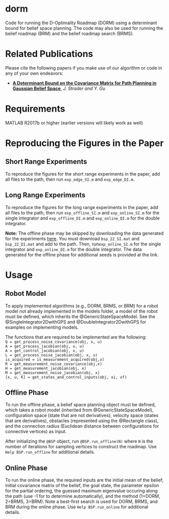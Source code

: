 # dorm
Code for running the D-Optimality Roadmap (DORM) using a determinant bound for belief space planning. The code may also be used for running the belief roadmap (BRM) and the belief roadmap search (BRMS).

# Related Publications #
Please cite the following papers if you make use of our algorithm or code in any of your own endeavors:

* **[A Determinant Bound on the Covariance Matrix for Path Planning in Gaussian Belief Space](...)**, *J. Strader and Y. Gu*

# Requirements #
MATLAB R2017b or higher (earlier versions will likely work as well)

# Reproducing the Figures in the Paper #
## Short Range Experiments ##
To reproduce the figures for the short range experiments in the paper, add all files to the path, then run `exp_edge_SI.m` and `exp_edge_DI.m`.

## Long Range Experiments ##
To reproduce the figures for the long range experiments in the paper, add all files to the path, then run `exp_offline_SI.m` and `exp_online_SI.m` for the single integrator and `exp_offline_DI.m` and `exp_online_DI.m` for the double integrator.

**Note:** The offline phase may be skipped by downloading the data generated for the experiments [here](https://drive.google.com/drive/folders/1zgiV1a3GxgNoxA_QA_tgA3r1ysOj_V37?usp=sharing). You must download `bsp_22_SI.mat` and `bsp_22_DI.mat` and add to the path. Then, run`exp_online_SI.m` for the single integrator and `exp_online_DI.m` for the double integrator. The data generated for the offline phase for additional seeds is provided at the link.

# Usage #
## Robot Model ##
To apply implemented algorithms (e.g., DORM, BRMS, or BRM) for a robot model not already implemented in the models folder, a model of the robot must be defined, which inherits the @GenericStateSpaceModel. See the @SingleIntegrator2DwithGPS and @DoubleIntegrator2DwithGPS for examples on implementing models.

The functions that are required to be implemented are the following:  
`Q = get_process_noise_covariance(obj, x, u)`  
`A = get_process_jacobian(obj, x, u)`  
`A = get_control_jacobian(obj, x, u)`  
`L = get_process_noise_jacobian(obj, x, u)`  
`is_acquired = is_measurement_acquired(obj,x)`  
`R = get_measurement_noise_covariance(obj,x)`  
`H = get_measurement_jacobian(obj, x)`  
`M = get_measurement_noise_jacobian(obj, x)`  
`[x, u, K] = get_states_and_control_inputs(obj, xi, xf)`  

## Offline Phase ##
To run the offline phase, a belief space planning object must be defined, which takes a robot model (inherited from @GenericStateSpaceModel), configuration space (state that are not derivatives), velocity space (states that are derivatives), obstacles (represented using the @Rectangle class), and the connection radius (Euclidean distance between configurations for connective vertices) as input.

After initializing the `@BSP` object, run `@BSP.run_offline(N)` where `N` is the number of iterations for sampling vertices to construct the roadmap. Use `Help BSP.run_offline` for additional details.

## Online Phase ##
To run the online phase, the required inputs are the initial mean of the belief, initial covariance matrix of the belief, the goal state, the parameter epsilon for the partial ordering, the guessed maximum eigenvalue occuring along the path (use -1 for to determine automatically), and the method (1=DORM, 2=BRMS, 3=BRM). Note a best-first search is used for DORM, BRMS, and BRM during the online phase. Use `Help BSP.run_online` for additional details.

